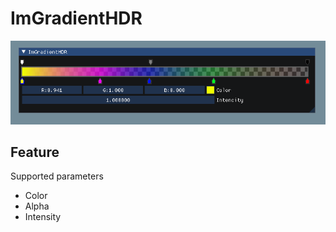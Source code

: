 # ImGradientHDR

![Gradient](docs/ss.png)

## Feature

Supported parameters

- Color
- Alpha
- Intensity

